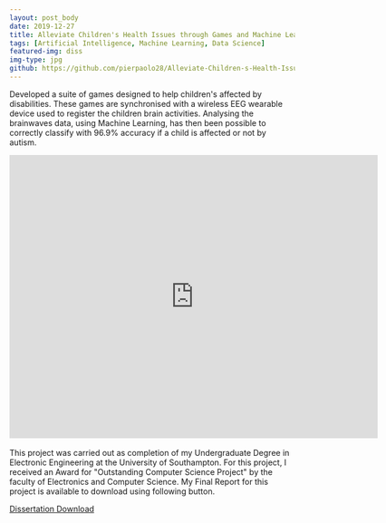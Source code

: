 ```yaml
---
layout: post_body
date: 2019-12-27
title: Alleviate Children's Health Issues through Games and Machine Learning
tags: [Artificial Intelligence, Machine Learning, Data Science]
featured-img: diss
img-type: jpg
github: https://github.com/pierpaolo28/Alleviate-Children-s-Health-Issues-through-Games-and-Machine-Learning
---
```


Developed a suite of games designed to help children's affected by disabilities. These games are synchronised with a wireless EEG wearable device used to register the children brain activities. Analysing the brainwaves data, using Machine Learning, has then been possible to correctly classify with 96.9% accuracy if a child is affected or not by autism.

<div class="wrapper" style="text-align: center;">
  <iframe
    class="vidio"
    width="650"
    height="500"
    src="https://www.youtube.com/embed/KakNrl0ls_4"
    frameborder="0"
    allowfullscreen
  >
  </iframe>
</div>
<br>
This project was carried out as completion of my Undergraduate Degree in Electronic Engineering at the University of Southampton. For this project, I received an Award for "Outstanding Computer Science Project" by the faculty of Electronics and Computer Science. My Final Report for this project is available to download using following button.

<a href="\assets\dist\Research_Submission.pdf" class="btn">Dissertation Download</a>
